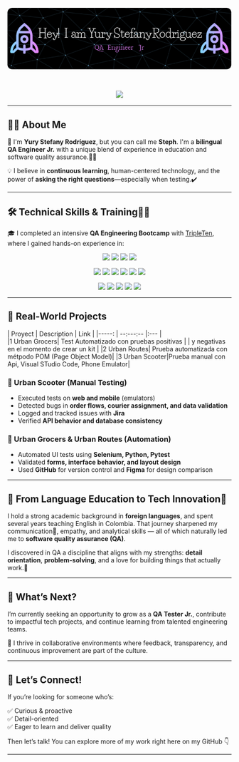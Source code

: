 <p align="center">
  <img src="https://github.com/StephR77/StephR77/raw/main/github-header-image.png" alt="Banner" />
</p>

<br/>
<p align="center">
	<a href="https://github.com/Bouaskaoun">
		<img src="https://readme-typing-svg.herokuapp.com?lines=Educator;Now+QA+Engineer;Enthusiastic;Always%20learning%20new%20things&center=true&width=380&height=45">
	</a>
</p>

---

## 👩‍💻 About Me


👋 I'm **Yury Stefany Rodríguez**, but you can call me **Steph**. I'm a **bilingual QA Engineer Jr.** with a unique blend of experience in education and software quality assurance.👩‍🔬

💡 I believe in **continuous learning**, human-centered technology, and the power of **asking the right questions**—especially when testing.✔️

---

## 🛠️ Technical Skills & Training🏃‍♀️


🎓 I completed an intensive **QA Engineering Bootcamp** with [TripleTen](https://tripleten.com), where I gained hands-on experience in:

<p align="center">
<img src="https://img.shields.io/badge/Manual%20Testing-31A8FF?logo=Manual_Testing&logoColor=fff&style=for-the-badge"/>
<img src="https://img.shields.io/badge/Automated%20Testing-FF9A00?logo=automated_testing&logoColor=fff&style=for-the-badge"/>
<img src="https://img.shields.io/badge/Test%20Case%20Design-99F?logo=testcasedesign&logoColor=fff&style=for-the-badge"/>
<img src="https://img.shields.io/badge/Bug%20Reporting-FF61F6?logo=bugreporting&logoColor=fff&style=for-the-badge"/>
</p>

<p align="center">
<img src="https://img.shields.io/badge/Python-14354C?style=for-the-badge&logo=python&logoColor=white" />  
<img src="https://img.shields.io/badge/Selenium-1769FF?logo=selenium&logoColor=fff&style=for-the-badge"/>
<img src="https://img.shields.io/badge/Postman-FF6C37?style=for-the-badge&logo=postman&logoColor=white">
<img src="https://img.shields.io/badge/Figma-F24E1E?style=for-the-badge&logo=figma&logoColor=white" />
<img src="https://img.shields.io/badge/GitHub-100000?style=for-the-badge&logo=github&logoColor=white" />
<img src="https://img.shields.io/badge/Jira-0052CC?style=for-the-badge&logo=Jira&logoColor=white" /> 
</p>  

<p align="center">
<img src="https://img.shields.io/badge/Agile_Method-%231B72BE.svg?style=for-the-badge&logo=agile-method&logoColor=white" />
<img src="https://img.shields.io/badge/Scrum%20Method-A5915F?style=for-the-badge&logo=Scrum%20Method&logoColor=white" /> 
<img src="https://img.shields.io/badge/API_Testing-%2300C4CC.svg?&style=for-the-badge&logo=APITesting&logoColor=white" /> 
<img src="https://img.shields.io/badge/Test_Case_Design-EA4C89?style=for-the-badge&logo=TestCaseDesign&logoColor=white" />
<img src="https://img.shields.io/badge/Bug_Report-FFB387?style=for-the-badge&logo=BugReport&logoColor=black" />
</p> 

---

## 📂 Real-World Projects

| Proyect  |   Description |   Link  |
|-----:   |  --:---:--      |:---    |             
|1 Urban Grocers| Test Automatizado con pruebas positivas     | 
				|	y negativas en el momento de crear un kit |
|2 Urban Routes| Prueba automatizada con métpodo POM (Page Object Model)|
|3 Urban Scooter|Prueba manual con Api, Visual STudio Code, Phone Emulator|

### 🔧 Urban Scooter (Manual Testing)
- Executed tests on **web and mobile** (emulators)
- Detected bugs in **order flows, courier assignment, and data validation**
- Logged and tracked issues with **Jira**
- Verified **API behavior and database consistency**

### 🤖 Urban Grocers & Urban Routes (Automation)
- Automated UI tests using **Selenium, Python, Pytest**
- Validated **forms, interface behavior, and layout design**
- Used **GitHub** for version control and **Figma** for design comparison

---

## 🚀 From Language Education to Tech Innovation🤖


I hold a strong academic background in **foreign languages**, and spent several years teaching English in Colombia. That journey sharpened my communication📣, empathy, and analytical skills — all of which naturally led me to **software quality assurance (QA)**.

I discovered in QA a discipline that aligns with my strengths: **detail orientation**, **problem-solving**, and a love for building things that actually work.💓

---

## 🌱 What’s Next?

I’m currently seeking an opportunity to grow as a **QA Tester Jr.**, contribute to impactful tech projects, and continue learning from talented engineering teams.

💬 I thrive in collaborative environments where feedback, transparency, and continuous improvement are part of the culture.

---

## 💬 Let’s Connect!

If you’re looking for someone who’s:

✅ Curious & proactive  
✅ Detail-oriented  
✅ Eager to learn and deliver quality  

Then let’s talk! You can explore more of my work right here on my GitHub 👇  

---
